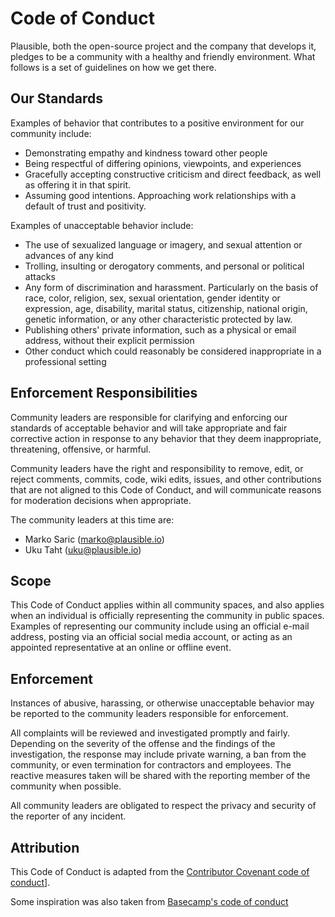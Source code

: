 # Code of Conduct

Plausible, both the open-source project and the company that develops it, pledges to be a community with a healthy and friendly environment. What follows is a set of guidelines on how we get there.


## Our Standards

Examples of behavior that contributes to a positive environment for our
community include:

* Demonstrating empathy and kindness toward other people
* Being respectful of differing opinions, viewpoints, and experiences
* Gracefully accepting constructive criticism and direct feedback, as well as offering it in that spirit.
* Assuming good intentions. Approaching work relationships with a default of trust and positivity.

Examples of unacceptable behavior include:

* The use of sexualized language or imagery, and sexual attention or
  advances of any kind
* Trolling, insulting or derogatory comments, and personal or political attacks
* Any form of discrimination and harassment. Particularly on the basis of race, color, religion, sex, sexual orientation, gender identity or expression, age, disability, marital status, citizenship, national origin, genetic information, or any other characteristic protected by law.
* Publishing others' private information, such as a physical or email
  address, without their explicit permission
* Other conduct which could reasonably be considered inappropriate in a
  professional setting

## Enforcement Responsibilities

Community leaders are responsible for clarifying and enforcing our standards of
acceptable behavior and will take appropriate and fair corrective action in
response to any behavior that they deem inappropriate, threatening, offensive,
or harmful.

Community leaders have the right and responsibility to remove, edit, or reject
comments, commits, code, wiki edits, issues, and other contributions that are
not aligned to this Code of Conduct, and will communicate reasons for moderation
decisions when appropriate.

The community leaders at this time are:
* Marko Saric (marko@plausible.io)
* Uku Taht (uku@plausible.io)

## Scope

This Code of Conduct applies within all community spaces, and also applies when
an individual is officially representing the community in public spaces.
Examples of representing our community include using an official e-mail address,
posting via an official social media account, or acting as an appointed
representative at an online or offline event.

## Enforcement

Instances of abusive, harassing, or otherwise unacceptable behavior may be
reported to the community leaders responsible for enforcement.

All complaints will be reviewed and investigated promptly and fairly. Depending on the severity of the offense and the findings of the investigation, the response may include private warning, a ban from the community, or even termination for contractors and employees. The reactive measures taken will be shared with the reporting member of the community when possible.

All community leaders are obligated to respect the privacy and security of the
reporter of any incident.

## Attribution

This Code of Conduct is adapted from the [Contributor Covenant code of conduct](https://www.contributor-covenant.org/version/2/0/code_of_conduct.html)].

Some inspiration was also taken from [Basecamp's code of conduct](https://basecamp.com/handbook/appendix-07-code-of-conduct)
